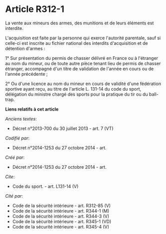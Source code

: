# Article R312-1

La vente aux mineurs des armes, des munitions et de leurs éléments est interdite.

L'acquisition est faite par la personne qui exerce l'autorité parentale, sauf si celle-ci est inscrite au fichier national
des interdits d'acquisition et de détention d'armes :

1° Sur présentation du permis de chasser délivré en France ou à l'étranger au nom du mineur, ou de toute autre pièce tenant
lieu de permis de chasser étranger, accompagné d'un titre de validation de l'année en cours ou de l'année précédente ;

2° Ou d'une licence au nom du mineur en cours de validité d'une fédération sportive ayant reçu, au titre de l'article L.
131-14 du code du sport, délégation du ministre chargé des sports pour la pratique du tir ou du ball-trap.

**Liens relatifs à cet article**

_Anciens textes_:

  - Décret n°2013-700 du 30 juillet 2013 - art. 7 (VT)

_Codifié par_:

  - Décret n°2014-1253 du 27 octobre 2014 - art.

_Créé par_:

  - Décret n°2014-1253 du 27 octobre 2014 - art.

_Cite_:

  - Code du sport. - art. L131-14 (V)

_Cité par_:

  - Code de la sécurité intérieure - art. R312-85 (V)
  - Code de la sécurité intérieure - art. R344-1 (M)
  - Code de la sécurité intérieure - art. R344-3 (V)
  - Code de la sécurité intérieure - art. R345-1 (VD)
  - Code de la sécurité intérieure - art. R345-4 (V)
